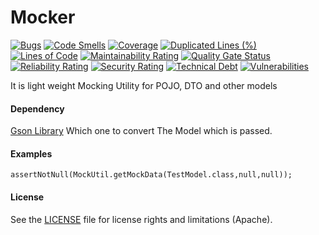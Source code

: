 # Mocker


[![Bugs](https://sonarcloud.io/api/project_badges/measure?project=saifali40_Mocker&metric=bugs)](https://sonarcloud.io/dashboard?id=saifali40_Mocker)
[![Code Smells](https://sonarcloud.io/api/project_badges/measure?project=saifali40_Mocker&metric=code_smells)](https://sonarcloud.io/dashboard?id=saifali40_Mocker)
[![Coverage](https://sonarcloud.io/api/project_badges/measure?project=saifali40_Mocker&metric=coverage)](https://sonarcloud.io/dashboard?id=saifali40_Mocker)
[![Duplicated Lines (%)](https://sonarcloud.io/api/project_badges/measure?project=saifali40_Mocker&metric=duplicated_lines_density)](https://sonarcloud.io/dashboard?id=saifali40_Mocker)
[![Lines of Code](https://sonarcloud.io/api/project_badges/measure?project=saifali40_Mocker&metric=ncloc)](https://sonarcloud.io/dashboard?id=saifali40_Mocker)
[![Maintainability Rating](https://sonarcloud.io/api/project_badges/measure?project=saifali40_Mocker&metric=sqale_rating)](https://sonarcloud.io/dashboard?id=saifali40_Mocker)
[![Quality Gate Status](https://sonarcloud.io/api/project_badges/measure?project=saifali40_Mocker&metric=alert_status)](https://sonarcloud.io/dashboard?id=saifali40_Mocker)
[![Reliability Rating](https://sonarcloud.io/api/project_badges/measure?project=saifali40_Mocker&metric=reliability_rating)](https://sonarcloud.io/dashboard?id=saifali40_Mocker)
[![Security Rating](https://sonarcloud.io/api/project_badges/measure?project=saifali40_Mocker&metric=security_rating)](https://sonarcloud.io/dashboard?id=saifali40_Mocker)
[![Technical Debt](https://sonarcloud.io/api/project_badges/measure?project=saifali40_Mocker&metric=sqale_index)](https://sonarcloud.io/dashboard?id=saifali40_Mocker)
[![Vulnerabilities](https://sonarcloud.io/api/project_badges/measure?project=saifali40_Mocker&metric=vulnerabilities)](https://sonarcloud.io/dashboard?id=saifali40_Mocker)

It is light weight Mocking Utility for POJO, DTO and other models

#### Dependency
[Gson Library](https://mvnrepository.com/artifact/com.google.code.gson/gson)
Which one to convert The Model which is passed.

#### Examples

```
assertNotNull(MockUtil.getMockData(TestModel.class,null,null));
```


#### License
See the [LICENSE](LICENSE) file for license rights and limitations (Apache).

